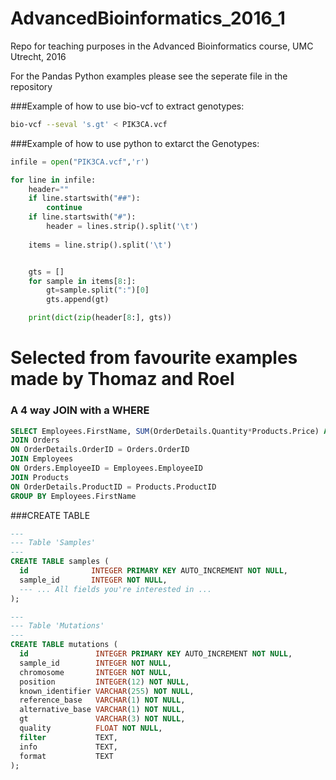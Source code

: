# AdvancedBioinformatics_2016_1
Repo for teaching purposes in the Advanced Bioinformatics course, UMC Utrecht, 2016


For the Pandas Python examples please see the seperate file in the repository

###Example of how to use bio-vcf to extract genotypes:
```bash
bio-vcf --seval 's.gt' < PIK3CA.vcf
```

###Example of how to use python to extarct the Genotypes:
```python
infile = open("PIK3CA.vcf",'r')

for line in infile:
	header=""
	if line.startswith("##"):
		continue
	if line.startswith("#"):
		header = lines.strip().split('\t')
		
	items = line.strip().split('\t')


	gts = []
	for sample in items[8:]:
		gt=sample.split(":")[0]
		gts.append(gt)

	print(dict(zip(header[8:], gts))
```

# Selected from favourite examples made by Thomaz and Roel
### A 4 way JOIN with a WHERE
```sql
SELECT Employees.FirstName, SUM(OrderDetails.Quantity*Products.Price) AS CASH FROM OrderDetails
JOIN Orders
ON OrderDetails.OrderID = Orders.OrderID
JOIN Employees
ON Orders.EmployeeID = Employees.EmployeeID
JOIN Products
ON OrderDetails.ProductID = Products.ProductID
GROUP BY Employees.FirstName
```

###CREATE TABLE
```sql
---
--- Table 'Samples'
---
CREATE TABLE samples (
  id              INTEGER PRIMARY KEY AUTO_INCREMENT NOT NULL,
  sample_id       INTEGER NOT NULL,
  --- ... All fields you're interested in ...
);

---
--- Table 'Mutations'
---
CREATE TABLE mutations (
  id               INTEGER PRIMARY KEY AUTO_INCREMENT NOT NULL,
  sample_id        INTEGER NOT NULL,
  chromosome       INTEGER NOT NULL,
  position         INTEGER(12) NOT NULL,
  known_identifier VARCHAR(255) NOT NULL,
  reference_base   VARCHAR(1) NOT NULL,
  alternative_base VARCHAR(1) NOT NULL,
  gt               VARCHAR(3) NOT NULL,
  quality          FLOAT NOT NULL,
  filter           TEXT,
  info             TEXT,
  format           TEXT
);
```
